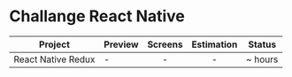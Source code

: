 # Challange React Native

| Project | Preview | Screens | Estimation | Status |
| ------ | ------ | :------: | :------: | :------: |
| React Native Redux | - | - | - | ~ hours |:hammer_and_wrench: |
